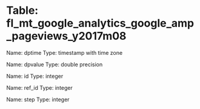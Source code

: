 Table: fl_mt_google_analytics_google_amp_pageviews_y2017m08
===========================================================

Name: dptime
Type: timestamp with time zone

Name: dpvalue
Type: double precision

Name: id
Type: integer

Name: ref_id
Type: integer

Name: step
Type: integer

